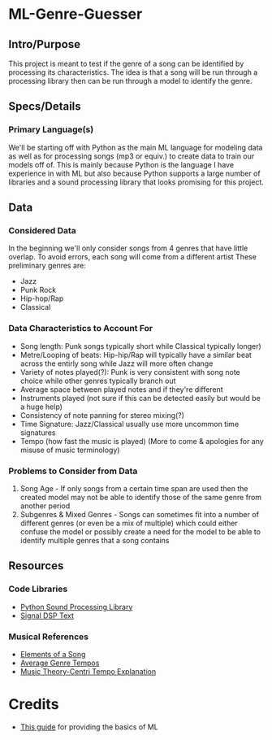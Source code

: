 # ML-Genre-Guesser

## Intro/Purpose
This project is meant to test if the genre of a song can be identified by processing its characteristics. The idea is that a song will be run through a processing library then can be run through a model to identify the genre.

## Specs/Details
### Primary Language(s)
We'll be starting off with Python as the main ML language for modeling data as well as for processing songs (mp3 or equiv.) to create data to train our models off of. This is mainly because Python is the language I have experience in with ML but also because Python supports a large number of libraries and a sound processing library that looks promising for this project.

## Data
### Considered Data
In the beginning we'll only consider songs from 4 genres that have little overlap. To avoid errors, each song will come from a different artist
These preliminary genres are:
- Jazz
- Punk Rock
- Hip-hop/Rap
- Classical

### Data Characteristics to Account For
- Song length: Punk songs typically short while Classical typically longer)
- Metre/Looping of beats: Hip-hip/Rap will typically have a similar beat across the entirly song while Jazz will more often change 
- Variety of notes played(?): Punk is very consistent with song note choice while other genres typically branch out 
- Average space between played notes and if they're different
- Instruments played (not sure if this can be detected easily but would be a huge help)
- Consistency of note panning for stereo mixing(?)
- Time Signature: Jazz/Classical usually use more uncommon time signatures
- Tempo (how fast the music is played)
(More to come & apologies for any misuse of music terminology)

### Problems to Consider from Data
1. Song Age - If only songs from a certain time span are used then the created model may not be able to identify those of the same genre from another period
2. Subgenres & Mixed Genres - Songs can sometimes fit into a number of different genres (or even be a mix of multiple) which could either confuse the model or possibly create a need for the model to be able to identify multiple genres that a song contains

## Resources
### Code Libraries
- [Python Sound Processing Library](https://www.youtube.com/watch?v=0ALKGR0I5MA)
- [Signal DSP Text](http://greenteapress.com/thinkdsp/thinkdsp.pdf)

### Musical References
- [Elements of a Song](https://www.futurelearn.com/courses/songwriting/0/steps/5711)
- [Average Genre Tempos](https://music.stackexchange.com/questions/4525/list-of-average-genre-tempo-bpm-levels)
- [Music Theory-Centri Tempo Explanation](http://www2.siba.fi/muste1/index.php?id=102&la=en)

# Credits
- [This guide](https://machinelearningmastery.com/machine-learning-in-python-step-by-step/) for providing the basics of ML
